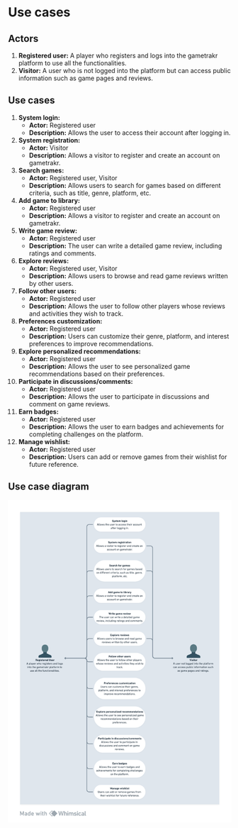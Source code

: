 # Use cases

## Actors

1. **Registered user:** A player who registers and logs into the gametrakr platform to use all the functionalities.
1. **Visitor:** A user who is not logged into the platform but can access public information such as game pages and reviews.

## Use cases

1. **System login:**
   - **Actor:** Registered user
   - **Description:** Allows the user to access their account after logging in.
1. **System registration:**
   - **Actor:** Visitor
   - **Description:** Allows a visitor to register and create an account on gametrakr.
1. **Search games:**
   - **Actor:** Registered user, Visitor
   - **Description:** Allows users to search for games based on different criteria, such as title, genre, platform, etc.
1. **Add game to library:**
   - **Actor:** Registered user
   - **Description:** Allows a visitor to register and create an account on gametrakr.
1. **Write game review:**
   - **Actor:** Registered user
   - **Description:** The user can write a detailed game review, including ratings and comments.
1. **Explore reviews:**
   - **Actor:** Registered user, Visitor
   - **Description:** Allows users to browse and read game reviews written by other users.
1. **Follow other users:**
   - **Actor:** Registered user
   - **Description:** Allows the user to follow other players whose reviews and activities they wish to track.
1. **Preferences customization:**
   - **Actor:** Registered user
   - **Description:** Users can customize their genre, platform, and interest preferences to improve recommendations.
1. **Explore personalized recommendations:**
   - **Actor:** Registered user
   - **Description:** Allows the user to see personalized game recommendations based on their preferences.
1. **Participate in discussions/comments:**
   - **Actor:** Registered user
   - **Description:** Allows the user to participate in discussions and comment on game reviews.
1. **Earn badges:**
   - **Actor:** Registered user
   - **Description:** Allows the user to earn badges and achievements for completing challenges on the platform.
1. **Manage wishlist:**
   - **Actor:** Registered user
   - **Description:** Users can add or remove games from their wishlist for future reference.

## Use case diagram

![Use case diagram](assets/use-cases.png)